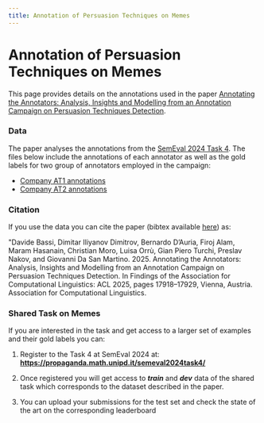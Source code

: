```yaml
---
title: Annotation of Persuasion Techniques on Memes
---
```

<H1>Annotation of Persuasion Techniques on Memes</H1>

This page provides details on the annotations used in the paper <a href="https://aclanthology.org/2025.findings-acl.922/">Annotating the Annotators: Analysis, Insights and Modelling from an Annotation Campaign on Persuasion Techniques Detection</a>.

### Data
The paper analyses the annotations from the <a href="https://aclanthology.org/2024.semeval-1.275/">SemEval 2024 Task 4</a>. The files below include the annotations of each annotator as well as the gold labels for two group of annotators employed in the campaign:

- <a href="https://drive.google.com/file/d/1r3lFdak1kujqYv8mCrojQ0MGdVGYk3NG/view?usp=sharing">Company AT1 annotations</a>
- <a href="https://drive.google.com/file/d/1fR1GNO9bj2C_NLdyIOu8_VJl5cROlCGA/view?usp=sharing">Company AT2 annotations</a>


### Citation 
If you use the data you can cite the paper (bibtex available <a href="https://aclanthology.org/2025.findings-acl.922/">here</a>) as:

"Davide Bassi, Dimitar Iliyanov Dimitrov, Bernardo D’Auria, Firoj Alam, Maram Hasanain, Christian Moro, Luisa Orrù, Gian Piero Turchi, Preslav Nakov, and Giovanni Da San Martino. 2025. Annotating the Annotators: Analysis, Insights and Modelling from an Annotation Campaign on Persuasion Techniques Detection. In Findings of the Association for Computational Linguistics: ACL 2025, pages 17918–17929, Vienna, Austria. Association for Computational Linguistics.

### Shared Task on Memes

If you are interested in the task and get access to a larger set of examples and their gold labels you can:

1. Register to the Task 4 at SemEval 2024 at:
<b><a href="https://propaganda.math.unipd.it/semeval2024task4/">https://propaganda.math.unipd.it/semeval2024task4/</a></b>

2. Once registered you will get access to _**train**_ and _**dev**_ data of the shared task which corresponds to
the dataset described in the paper.

3. You can upload your submissions for the test set and check the state of the art on the corresponding leaderboard



